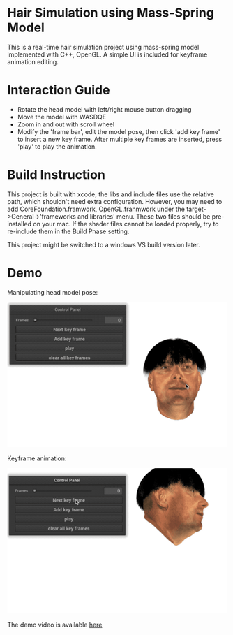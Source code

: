 # Hair Simulation using Mass-Spring Model
This is a real-time hair simulation project using mass-spring model implemented with C++, OpenGL. A simple UI is included for keyframe animation editing.

# Interaction Guide
* Rotate the head model with left/right mouse button dragging
* Move the model with WASDQE
* Zoom in and out with scroll wheel
* Modify the 'frame bar', edit the model pose, then click 'add key frame' to insert a new key frame. After multiple key frames are inserted, press 'play' to play the animation.

# Build Instruction
This project is built with xcode, the libs and include files use the relative path, which shouldn't need extra configuration. However, you may need to add CoreFoundation.framwork, OpenGL.franmwork under the target->General->'frameworks and libraries' menu. These two files should be pre-installed on your mac.
If the shader files cannot be loaded properly, try to re-include them in the Build Phase setting.

This project might be switched to a windows VS build version later.


# Demo
Manipulating head model pose: 

![alt-text](gif/demo0.gif)

Keyframe animation:

![alt-text](gif/demo1.gif)

The demo video is available [here](https://www.youtube.com/watch?v=vzPa_2JzmEU&t=1s)
